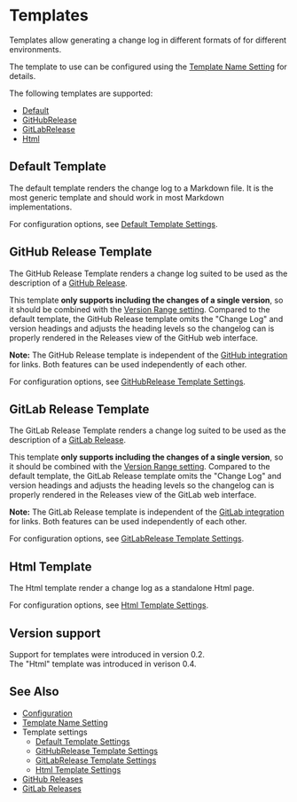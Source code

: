 # Templates

Templates allow generating a change log in different formats of for different environments.

The template to use can be configured using the [Template Name Setting](./configuration/settings/template-name.md) for details.

The following templates are supported:

- [Default](#default-template)
- [GitHubRelease](#github-release-template)
- [GitLabRelease](#gitlab-release-template)
- [Html](#html-template)

## Default Template

The default template renders the change log to a Markdown file.
It is the most generic template and should work in most Markdown implementations.

For configuration options, see [Default Template Settings](./configuration/settings/default-template.md).

## GitHub Release Template

The GitHub Release Template renders a change log suited to be used as the description of a [GitHub Release](https://help.github.com/en/github/administering-a-repository/about-releases).

This template **only supports including the changes of a single version**, so it should be combined with the [Version Range setting](./configuration/settings/version-range.md).
Compared to the default template, the GitHub Release template omits the "Change Log" and version headings and adjusts the heading levels so the changelog can is properly rendered in the Releases view of the GitHub web interface.

**Note:** The GitHub Release template is independent of the [GitHub integration](./integrations/github.md) for links.
Both features can be used independently of each other.

For configuration options, see [GitHubRelease Template Settings](./configuration/settings/githubrelease-template.md).

## GitLab Release Template

The GitLab Release Template renders a change log suited to be used as the description of a [GitLab Release](https://docs.gitlab.com/ee/user/project/releases/).

This template **only supports including the changes of a single version**, so it should be combined with the [Version Range setting](./configuration/settings/version-range.md).
Compared to the default template, the GitLab Release template omits the "Change Log" and version headings and adjusts the heading levels so the changelog can is properly rendered in the Releases view of the GitLab web interface.

**Note:** The GitLab Release template is independent of the [GitLab integration](./integrations/gitlab.md) for links.
Both features can be used independently of each other.

For configuration options, see [GitLabRelease Template Settings](./configuration/settings/gitlabrelease-template.md).

## Html Template

The Html template render a change log as a standalone Html page.

For configuration options, see [Html Template Settings](./configuration/settings/html-template.md).

## Version support

Support for templates were introduced in version 0.2.  
The "Html" template was introduced in verison 0.4.

## See Also

- [Configuration](./configuration.md)
- [Template Name Setting](./configuration/settings/template-name.md)
- Template settings
    - [Default Template Settings](./configuration/settings/default-template.md)
    - [GitHubRelease Template Settings](./configuration/settings/githubrelease-template.md)
    - [GitLabRelease Template Settings](./configuration/settings/gitlabrelease-template.md)
    - [Html Template Settings](./configuration/settings/html-template.md)
- [GitHub Releases](https://help.github.com/en/github/administering-a-repository/about-releases)
- [GitLab Releases](https://docs.gitlab.com/ee/user/project/releases/)

